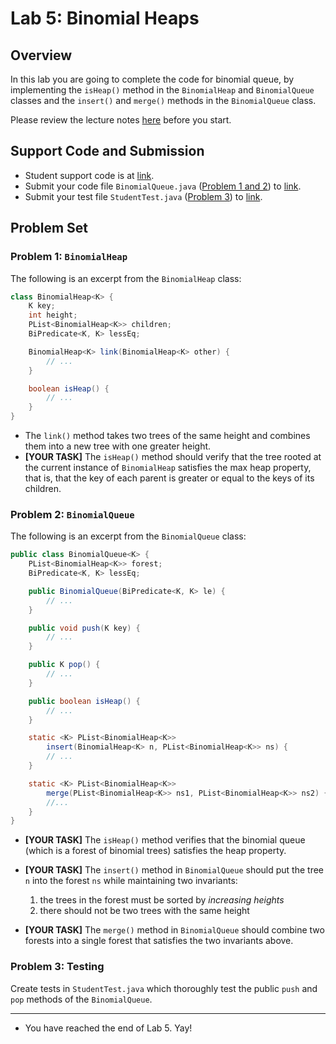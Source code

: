 # Lab 5: Binomial Heaps

## Overview

In this lab you are going to complete the code for binomial queue,
by implementing the `isHeap()` method in the `BinomialHeap` and
`BinomialQueue` classes and the `insert()` and `merge()`
methods in the `BinomialQueue` class.

Please review the lecture notes [here](./lectures/Oct-16) before you start.

## Support Code and Submission

+ Student support code is at [link](https://github.com/IUDataStructuresCourse/binomial-queue-student-support-code).
+ Submit your code file `BinomialQueue.java` ([Problem 1 and 2](#problem-1-binomialheap)) to
  [link](https://autograder.luddy.indiana.edu/web/project/701).
+ Submit your test file `StudentTest.java` ([Problem 3](#problem-3-testing)) to
  [link](https://autograder.luddy.indiana.edu/web/project/708).

## Problem Set

### Problem 1: `BinomialHeap`

The following is an excerpt from the `BinomialHeap` class:

```java
class BinomialHeap<K> {
    K key;
    int height;
    PList<BinomialHeap<K>> children;
    BiPredicate<K, K> lessEq;

    BinomialHeap<K> link(BinomialHeap<K> other) {
        // ...
    }

    boolean isHeap() {
        // ...
    }
}
```

+ The `link()` method takes two trees of the same height and
  combines them into a new tree with one greater height.
+ **[YOUR TASK]** The `isHeap()` method should verify that the tree
  rooted at the current instance of `BinomialHeap` satisfies the
  max heap property, that is, that the key of each parent is greater or equal to
  the keys of its children.

### Problem 2: `BinomialQueue`

The following is an excerpt from the `BinomialQueue` class:

```java
public class BinomialQueue<K> {
    PList<BinomialHeap<K>> forest;
    BiPredicate<K, K> lessEq;

    public BinomialQueue(BiPredicate<K, K> le) {
        // ...
    }

    public void push(K key) {
        // ...
    }

    public K pop() {
        // ...
    }

    public boolean isHeap() {
        // ...
    }

    static <K> PList<BinomialHeap<K>>
        insert(BinomialHeap<K> n, PList<BinomialHeap<K>> ns) {
        // ...
    }

    static <K> PList<BinomialHeap<K>>
        merge(PList<BinomialHeap<K>> ns1, PList<BinomialHeap<K>> ns2) {
        //...
    }
}
```

+ **[YOUR TASK]** The `isHeap()` method verifies that the binomial queue
  (which is a forest of binomial trees) satisfies the heap property.
+ **[YOUR TASK]** The `insert()` method in `BinomialQueue` should put the tree `n` into
  the forest `ns` while maintaining two invariants:

    1. the trees in the forest must be sorted by *increasing heights*
    2. there should not be two trees with the same height

+ **[YOUR TASK]** The `merge()` method in `BinomialQueue` should combine two forests
  into a single forest that satisfies the two invariants above.

### Problem 3: Testing

Create tests in `StudentTest.java` which thoroughly test the public
`push` and `pop` methods of the `BinomialQueue`.

-----------------

* You have reached the end of Lab 5. Yay!
